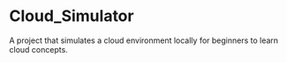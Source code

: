 # Cloud_Simulator
A project that simulates a cloud environment locally for beginners to learn cloud concepts. 
